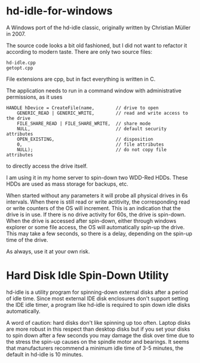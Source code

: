 # hd-idle-for-windows
A Windows port of the hd-idle classic, originally written by Christian Müller in 2007.

The source code looks a bit old fashioned, but I did not want to refactor it according to
modern taste. There are only two source files:

    hd-idle.cpp
    getopt.cpp

File extensions are cpp, but in fact everything is written in C.

The application needs to run in a command window with administrative permissions, as it uses 

    HANDLE hDevice = CreateFile(name,        // drive to open
        GENERIC_READ | GENERIC_WRITE,        // read and write access to the drive
        FILE_SHARE_READ | FILE_SHARE_WRITE,  // share mode           
        NULL,                                // default security attributes
        OPEN_EXISTING,                       // disposition
        0,                                   // file attributes
        NULL);                               // do not copy file attributes
        
to directly access the drive itself.

I am using it in my home server to spin-down two WDD-Red HDDs. These HDDs are used as mass storage
for backups, etc.


When started without any parameters it will probe all physical drives in 6s intervals. When
there is still read or write actitivity, the corresponding read or write counters of the OS
will increment. This is an indication that the drive is in use. If there is no drive activity
for 60s, the drive is spin-down. When the drive is accessed after spin-down, either through 
windows explorer or some file access, the OS will automatically spin-up the drive. This may 
take a few seconds, so there is a delay, depending on the spin-up time of the drive.

As always, use it at your own risk.

Hard Disk Idle Spin-Down Utility
==============================================================================

hd-idle is a utility program for spinning-down external disks after a period
of idle time. Since most external IDE disk enclosures don't support setting
the IDE idle timer, a program like hd-idle is required to spin down idle
disks automatically.

A word of caution: hard disks don't like spinning up too often. Laptop disks
are more robust in this respect than desktop disks but if you set your disks
to spin down after a few seconds you may damage the disk over time due to the
stress the spin-up causes on the spindle motor and bearings. It seems that
manufacturers recommend a minimum idle time of 3-5 minutes, the default in
hd-idle is 10 minutes.

